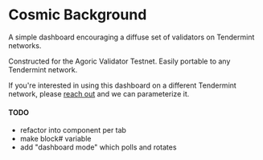 # Cosmic Background

A simple dashboard encouraging a diffuse set of validators on Tendermint networks.

Constructed for the Agoric Validator Testnet. Easily portable to any Tendermint network.

If you're interested in using this dashboard on a different Tendermint network, please [reach out](https://twitter.com/0xd18b) and we can parameterize it.

#### TODO
- refactor into component per tab
- make block# variable
- add "dashboard mode" which polls and rotates
